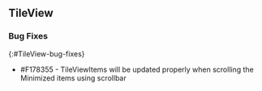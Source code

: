 ## TileView   

### Bug Fixes
{:#TileView-bug-fixes}

* \#F178355 - TileViewItems will be updated properly when scrolling the Minimized items using scrollbar

